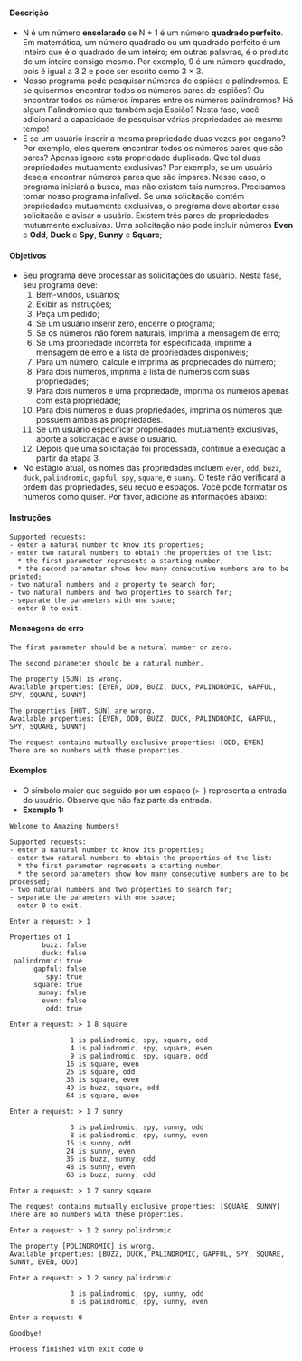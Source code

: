 #### Descrição
* N é um número <strong>ensolarado</strong> se N + 1 é um número <strong>quadrado perfeito</strong>. Em matemática, um número quadrado ou um quadrado perfeito é um inteiro que é o quadrado de um inteiro; em outras palavras, é o produto de um inteiro consigo mesmo. Por exemplo, 9 é um número quadrado, pois é igual a 3 2 e pode ser escrito como 3 × 3.
* Nosso programa pode pesquisar números de espiões e palíndromos. E se quisermos encontrar todos os números pares de espiões? Ou encontrar todos os números ímpares entre os números palíndromos? Há algum Palindromico que também seja Espião? Nesta fase, você adicionará a capacidade de pesquisar várias propriedades ao mesmo tempo!
* E se um usuário inserir a mesma propriedade duas vezes por engano? Por exemplo, eles querem encontrar todos os números pares que são pares? Apenas ignore esta propriedade duplicada. Que tal duas propriedades mutuamente exclusivas? Por exemplo, se um usuário deseja encontrar números pares que são ímpares. Nesse caso, o programa iniciará a busca, mas não existem tais números. Precisamos tornar nosso programa infalível. Se uma solicitação contém propriedades mutuamente exclusivas, o programa deve abortar essa solicitação e avisar o usuário. Existem três pares de propriedades mutuamente exclusivas. Uma solicitação não pode incluir números <strong>Even</strong> e <strong>Odd</strong>, <strong>Duck</strong> e <strong>Spy</strong>, <strong>Sunny</strong> e <strong>Square</strong>;
#### Objetivos
* Seu programa deve processar as solicitações do usuário. Nesta fase, seu programa deve:
    1. Bem-vindos, usuários;
    2. Exibir as instruções;
    3. Peça um pedido;
    4. Se um usuário inserir zero, encerre o programa;
    5. Se os números não forem naturais, imprima a mensagem de erro;
    6. Se uma propriedade incorreta for especificada, imprime a mensagem de erro e a lista de propriedades disponíveis;
    7. Para um número, calcule e imprima as propriedades do número;
    8. Para dois números, imprima a lista de números com suas propriedades;
    9. Para dois números e uma propriedade, imprima os números apenas com esta propriedade;
    10. Para dois números e duas propriedades, imprima os números que possuem ambas as propriedades.
    11. Se um usuário especificar propriedades mutuamente exclusivas, aborte a solicitação e avise o usuário.
    12. Depois que uma solicitação foi processada, continue a execução a partir da etapa 3.
* No estágio atual, os nomes das propriedades incluem ```even```, ```odd```, ```buzz```, ```duck```, ```palindromic```, ```gapful```, ```spy```, ```square```, e ```sunny```. O teste não verificará a ordem das propriedades, seu recuo e espaços. Você pode formatar os números como quiser. Por favor, adicione as informações abaixo:
#### Instruções
```
Supported requests:
- enter a natural number to know its properties; 
- enter two natural numbers to obtain the properties of the list:
  * the first parameter represents a starting number;
  * the second parameter shows how many consecutive numbers are to be printed;
- two natural numbers and a property to search for;
- two natural numbers and two properties to search for;
- separate the parameters with one space;
- enter 0 to exit.
```
#### Mensagens de erro
```
The first parameter should be a natural number or zero.
```

```
The second parameter should be a natural number.
```

```
The property [SUN] is wrong.
Available properties: [EVEN, ODD, BUZZ, DUCK, PALINDROMIC, GAPFUL, SPY, SQUARE, SUNNY]
```

```
The properties [HOT, SUN] are wrong.
Available properties: [EVEN, ODD, BUZZ, DUCK, PALINDROMIC, GAPFUL, SPY, SQUARE, SUNNY]
```

```
The request contains mutually exclusive properties: [ODD, EVEN]
There are no numbers with these properties.
```
#### Exemplos
* O símbolo maior que seguido por um espaço (```> ```) representa a entrada do usuário. Observe que não faz parte da entrada.
* <strong>Exemplo 1:</strong>
```
Welcome to Amazing Numbers!

Supported requests:
- enter a natural number to know its properties;
- enter two natural numbers to obtain the properties of the list:
  * the first parameter represents a starting number;
  * the second parameters show how many consecutive numbers are to be processed;
- two natural numbers and two properties to search for;
- separate the parameters with one space;
- enter 0 to exit.

Enter a request: > 1

Properties of 1
        buzz: false
        duck: false
 palindromic: true
      gapful: false
         spy: true
      square: true
       sunny: false
        even: false
         odd: true

Enter a request: > 1 8 square

               1 is palindromic, spy, square, odd
               4 is palindromic, spy, square, even
               9 is palindromic, spy, square, odd
              16 is square, even
              25 is square, odd
              36 is square, even
              49 is buzz, square, odd
              64 is square, even

Enter a request: > 1 7 sunny

               3 is palindromic, spy, sunny, odd
               8 is palindromic, spy, sunny, even
              15 is sunny, odd
              24 is sunny, even
              35 is buzz, sunny, odd
              48 is sunny, even
              63 is buzz, sunny, odd

Enter a request: > 1 7 sunny square

The request contains mutually exclusive properties: [SQUARE, SUNNY]
There are no numbers with these properties.

Enter a request: > 1 2 sunny polindromic

The property [POLINDROMIC] is wrong.
Available properties: [BUZZ, DUCK, PALINDROMIC, GAPFUL, SPY, SQUARE, SUNNY, EVEN, ODD]

Enter a request: > 1 2 sunny palindromic

               3 is palindromic, spy, sunny, odd
               8 is palindromic, spy, sunny, even

Enter a request: 0

Goodbye!

Process finished with exit code 0
```